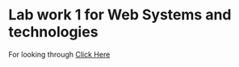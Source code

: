 # Lab work 1 for Web Systems and technologies
For looking through [Click Here](https://semraab.github.io/webLab1Asoiu/)

